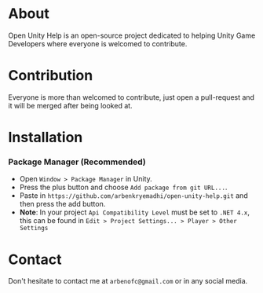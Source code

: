 # About
Open Unity Help is an open-source project dedicated to helping Unity Game Developers where everyone is welcomed to contribute.

# Contribution
Everyone is more than welcomed to contribute, just open a pull-request and it will be merged after being looked at.

# Installation
### Package Manager (Recommended)
- Open `Window > Package Manager` in Unity.
- Press the plus button and choose `Add package from git URL...`.
- Paste in `https://github.com/arbenkryemadhi/open-unity-help.git` and then press the add button.
- __Note__: In your project `Api Compatibility Level` must be set to `.NET 4.x`, this can be found in `Edit > Project Settings... > Player > Other Settings`

# Contact
Don't hesitate to contact me at `arbenofc@gmail.com` or in any social media.
